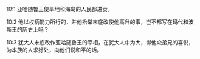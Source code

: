 <a id="1"></a>10:1  亚哈随鲁王使旱地和海岛的人民都进贡。  

<a id="2"></a>10:2  他以权柄能力所行的，并他抬举末底改使他高升的事，岂不都写在玛代和波斯王的历史上吗？  

<a id="3"></a>10:3  犹大人末底改作亚哈随鲁王的宰相，在犹大人中为大，得他众弟兄的喜悦，为本族的人求好处，向他们说和平的话。
